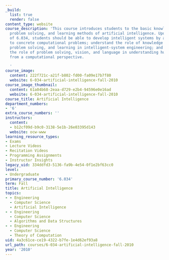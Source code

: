 ```yaml
---
_build:
  list: true
  render: false
content_type: website
course_description: 'This course introduces students to the basic knowledge representation,
  problem solving, and learning methods of artificial intelligence. Upon completion
  of 6.034, students should be able to develop intelligent systems by assembling solutions
  to concrete computational problems; understand the role of knowledge representation,
  problem solving, and learning in intelligent-system engineering; and appreciate
  the role of problem solving, vision, and language in understanding human intelligence
  from a computational perspective.

  '
course_image:
  content: 222f721c-a21f-b802-fd00-fa09e17b7f80
  website: 6-034-artificial-intelligence-fall-2010
course_image_thumbnail:
  content: 61a04b68-2eaa-d729-e2b4-94596e0e16ad
  website: 6-034-artificial-intelligence-fall-2010
course_title: Artificial Intelligence
department_numbers:
- '6'
extra_course_numbers: ''
instructors:
  content:
  - b12cf09d-b9c0-3138-5e1b-26e03395d143
  website: ocw-www
learning_resource_types:
- Exams
- Lecture Videos
- Recitation Videos
- Programming Assignments
- Instructor Insights
legacy_uid: 334ddfd3-5136-fa9b-4e54-0f1e2bf63cc0
level:
- Undergraduate
primary_course_number: '6.034'
term: Fall
title: Artificial Intelligence
topics:
- - Engineering
  - Computer Science
  - Artificial Intelligence
- - Engineering
  - Computer Science
  - Algorithms and Data Structures
- - Engineering
  - Computer Science
  - Theory of Computation
uid: 4a3c61ce-ce19-4322-b7fe-1e4d62ef93a8
url_path: courses/6-034-artificial-intelligence-fall-2010
year: '2010'
---
```

